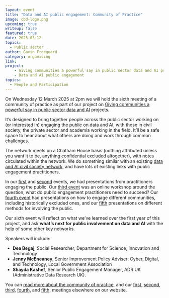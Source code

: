 ```yaml
---
layout: event
title: "Data and AI public engagement: Community of Practice"
image: cbd-logo.png
upcoming: true
writeup: false
featured: true
date: 2025-03-12
topics:
  - Public sector
author: Gavin Freeguard
category: organising
link: 
project: 
    - Giving communities a powerful say in public sector data and AI projects
    - Data and AI public engagement
topics:
  - People and Participation
---
```


On Wednesday 12 March 2025 at 2pm we will hold the sixth meeting of a community of practice as part of our project on [Giving communities a powerful say in public sector data and AI](https://connectedbydata.org/projects/2024-mohn-westlake) projects.

<!--more-->

It’s designed to bring together people across the public sector working on (or interested in) engaging the public on data and AI, with those in civil society, the private sector and academia working in the field. It’ll be a safe space to hear about what others are doing and work through common challenges.

The network meets on a Chatham House basis (nothing attributed unless you want it to be, anything confidential excluded altogether), with notes circulated within the network. We do something similar with an existing [data and AI civil society network](https://data-and-ai-cso-network.org/), and have lots of existing links with public engagement practitioners.

In our [first](https://connectedbydata.org/events/2024-07-18-community-of-practice) and [second](https://connectedbydata.org/events/2024-10-03-community-of-practice) events, we had presentations from practitioners engaging the public. Our [third event](https://connectedbydata.org/events/2024-12-11-community-of-practice) was an online workshop around the question, what do public engagement practitioners need to succeed? Our [fourth event](https://connectedbydata.org/events/2025-01-15-community-of-practice) had presentations on how to engage different communities, including historically excluded ones, and our [fifth](https://connectedbydata.org/events/2025-02-12-community-of-practice) presentations on different methods for involving the public. 

Our sixth event will reflect on what we’ve learned over the first year of this project, and ask **what’s next for public involvement on data and AI** with the help of some other key networks.

Speakers will include:
* **Dea Begaj**, Social Researcher, Department for Science, Innovation and Technology
* **Jenny McEneaney**, Senior Improvement Policy Adviser: Cyber, Digital, and Technology, Local Government Association
* **Shayda Kashef**, Senior Public Engagement Manager, ADR UK (Administrative Data Research UK).

You can [read more about the community of practice](https://connectedbydata.org/projects/2024-community-of-practice), and our [first,](https://connectedbydata.org/events/2024-07-18-community-of-practice) [second,](https://connectedbydata.org/events/2024-10-03-community-of-practice) [third,](https://connectedbydata.org/events/2024-12-11-community-of-practice) [fourth,](https://connectedbydata.org/events/2025-01-15-community-of-practice) and [fifth,](https://connectedbydata.org/events/2025-02-12-community-of-practice) meetings elsewhere on our website.